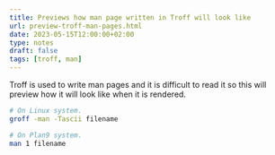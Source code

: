 ```yaml
---
title: Previews how man page written in Troff will look like
url: preview-troff-man-pages.html
date: 2023-05-15T12:00:00+02:00
type: notes
draft: false
tags: [troff, man]
---
```


Troff is used to write man pages and it is difficult to read it so this will
preview how it will look like when it is rendered.

```sh
# On Linux system.
groff -man -Tascii filename

# On Plan9 system.
man 1 filename
```

